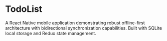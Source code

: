 # TodoList
A React Native mobile application demonstrating robust offline-first architecture with bidirectional synchronization capabilities. Built with SQLite local storage and Redux state management.
